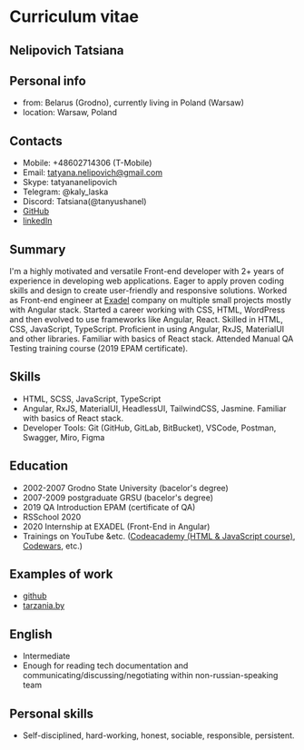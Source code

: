 # Curriculum vitae

## Nelipovich Tatsiana

## Personal info

- from: Belarus (Grodno), currently living in Poland (Warsaw)
- location: Warsaw, Poland

## Contacts

- Mobile: +48602714306 (T-Mobile)
- Email: <tatyana.nelipovich@gmail.com>
- Skype: tatyananelipovich
- Telegram: @kaly_laska
- Discord: Tatsiana(@tanyushanel)
- [GitHub](https://github.com/tanyushanel)
- [linkedIn](https://www.linkedin.com/in/tatyana-nelipovich-3a040a1b7/)

## Summary

I'm a highly motivated and versatile Front-end developer with 2+ years of experience in developing web applications.
Eager to apply proven coding skills and design to create user-friendly and responsive solutions.
Worked as Front-end engineer at [Exadel](https://exadel.com/) company on multiple small projects mostly with Angular stack. Started a career working
with CSS, HTML, WordPress and then evolved to use frameworks like Angular, React.
Skilled in HTML, CSS, JavaScript, TypeScript. Proficient in using Angular, RxJS, MaterialUI and other libraries. Familiar with basics of React
stack.
Attended Manual QA Testing training course (2019 EPAM certificate).

## Skills

- HTML, SCSS, JavaScript, TypeScript
- Angular, RxJS, MaterialUI, HeadlessUI, TailwindCSS, Jasmine. Familiar with basics of React stack.
- Developer Tools: Git (GitHub, GitLab, BitBucket), VSCode, Postman, Swagger, Miro, Figma

## Education

- 2002-2007 Grodno State University (bacelor's degree)
- 2007-2009 postgraduate GRSU (bacelor's degree)
- 2019 QA Introduction EPAM (certificate of QA)
- RSSchool 2020
- 2020 Internship at EXADEL (Front-End in Angular)
- Trainings on YouTube &etc. ([Codeacademy (HTML & JavaScript course)](https://www.codecademy.com/learn), [Codewars](https://www.codewars.com/users/tanyushanel), etc.)

## Examples of work

- [github](https://github.com/tanyushanel)
- [tarzania.by](http://tarzania.by)

## English

- Intermediate
- Enough for reading tech documentation and communicating/discussing/negotiating within non-russian-speaking team

## Personal skills

- Self-disciplined, hard-working, honest, sociable, responsible, persistent.
